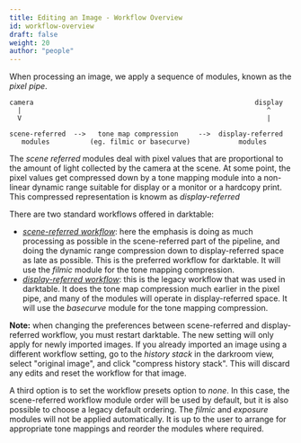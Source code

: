 ```yaml
---
title: Editing an Image - Workflow Overview
id: workflow-overview
draft: false
weight: 20
author: "people"
---
```


When processing an image, we apply a sequence of modules, known as the *pixel pipe*. 

```
camera                                                       display
  |                                                             ^
  V                                                             |
	
scene-referred  -->   tone map compression     -->  display-referred
   modules          (eg. filmic or basecurve)            modules
```

The *scene referred* modules deal with pixel values that are proportional to the amount of light collected by the camera at the scene. At some point, the pixel values get compressed down by a tone mapping module into a non-linear dynamic range suitable for display or a monitor or a hardcopy print. This compressed representation is knowm as *display-referred* 

There are two standard workflows offered in darktable:
* [*scene-referred workflow*](edit-scene-referred): here the emphasis is doing as much processing as possible in the scene-referred part of the pipeline, and doing the dynamic range compression down to display-referred space as late as possible. This is the preferred workflow for darktable. It will use the *filmic* module for the tone mapping compression.
* [*display-referred workflow*](edit-display-referred): this is the legacy workflow that was used in darktable. It does the tone map compression much earlier in the pixel pipe, and many of the modules will operate in display-referred space. It will use the *basecurve* module for the tone mapping compression.

**Note:** when changing the preferences between scene-referred and display-referred workflow, you must restart darktable. The new setting will only apply for newly imported images. If you already imported an image using a different workflow setting, go to the *history stack* in the darkroom view, select "original image", and click "compress history stack". This will discard any edits and reset the workflow for that image.

A third option is to set the workflow presets option to *none*. In this case, the scene-referred workflow module order will be used by default, but it is also possible to choose a legacy default ordering. The *filmic* and *exposure* modules will not be applied automatically. It is up to the user to arrange for appropriate tone mappings and reorder the modules where required.

